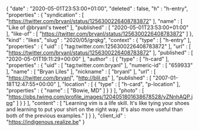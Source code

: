 {
  "date" : "2020-05-01T23:53:00+01:00",
  "deleted" : false,
  "h" : "h-entry",
  "properties" : {
    "syndication" : [ "https://twitter.com/bryanl/status/1256300226408783872" ],
    "name" : [ "Like of @bryanl's tweet" ],
    "published" : [ "2020-05-01T23:53:00+01:00" ],
    "like-of" : [ "https://twitter.com/bryanl/status/1256300226408783872" ]
  },
  "kind" : "likes",
  "slug" : "2020/05/grqkg",
  "context" : {
    "type" : [ "h-entry" ],
    "properties" : {
      "uid" : [ "tag:twitter.com:1256300226408783872" ],
      "url" : [ "https://twitter.com/bryanl/status/1256300226408783872" ],
      "published" : [ "2020-05-01T19:11:29+00:00" ],
      "author" : [ {
        "type" : [ "h-card" ],
        "properties" : {
          "uid" : [ "tag:twitter.com:bryanl" ],
          "numeric-id" : [ "659933" ],
          "name" : [ "Bryan Liles" ],
          "nickname" : [ "bryanl" ],
          "url" : [ "https://twitter.com/bryanl", "http://blil.es" ],
          "published" : [ "2007-01-18T12:47:55+00:00" ],
          "location" : [ {
            "type" : [ "h-card", "p-location" ],
            "properties" : {
              "name" : [ "Bowie, MD" ]
            }
          } ],
          "photo" : [ "https://pbs.twimg.com/profile_images/1204051801638678528/yZNnhAQP.jpg" ]
        }
      } ],
      "content" : [ "Learning vim is a life skill. It's like tying your shoes and learning to put your shirt on the right way. It's also more useful than both of the previous examples." ]
    }
  },
  "client_id" : "https://indigenous.realize.be"
}
